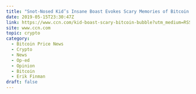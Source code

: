```yaml
---
title: "Snot-Nosed Kid’s Insane Boast Evokes Scary Memories of Bitcoin Bubble"
date: 2019-05-15T23:30:47Z
link: https://www.ccn.com/kid-boast-scary-bitcoin-bubble?utm_medium=RSS&utm_source=hune
site: www.ccn.com
topic: crypto
category:
  - Bitcoin Price News
  - Crypto
  - News
  - Op-ed
  - Opinion
  - Bitcoin
  - Erik Finman
draft: false
---
```

